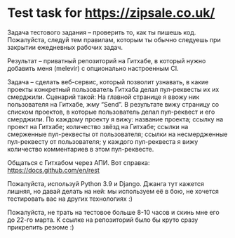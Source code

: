 # Test task for https://zipsale.co.uk/
Задача тестового задания – проверить то, как ты пишешь код. Пожалуйста, следуй тем правилам, которым ты обычно следуешь при закрытии ежедневных рабочих задач.

Результат – приватный репозиторий на Гитхабе, в который нужно добавить меня (melevir) с опционально настроенным CI.

Задача – сделать веб-сервис, который позволит узнавать, в какие проекты конкретный пользователь Гитхаба делал пул-реквесты их их смерджили. Сценарий такой:
На главной странице я ввожу ник пользователя на Гитхабе, жму “Send”.
В результате вижу страницу со списком проектов, в которые пользователь делал пул-реквест и его смерджили. По каждому проекту я вижу:
название проекта;
ссылку на проект на Гитхабе;
количество звёзд на Гитхабе;
ссылки на смерженные пул-реквесты от пользователя;
ссылки на несмердженные пул-реквесту от пользователя;
у каждого пул-реквеста я вижу количество комментариев в этом пул-реквесте.

Общаться с Гитхабом через АПИ. Вот справка: https://docs.github.com/en/rest

Пожалуйста, используй Python 3.9 и Django. Джанга тут кажется лишняя, но давай делать на ней: мы используем её в бою, не хочется тестировать вас на других технологиях :)

Пожалуйста, не трать на тестовое больше 8-10 часов и скинь мне его до 22-го марта.
К ссылке на репозиторий было бы круто сразу прикрепить резюме :)
